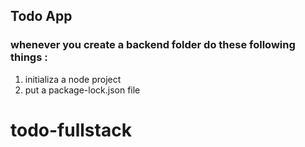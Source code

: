 ## Todo App

### whenever you create a backend folder do these following things :

1. initializa a node project
2. put a package-lock.json file
# todo-fullstack
